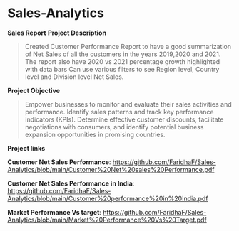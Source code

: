 # Sales-Analytics
**Sales Report**
**Project Description**
> Created Customer Performance Report to have a good summarization of Net Sales of all the customers in the years 2019,2020 
  and 2021.
> The report also have 2020 vs 2021 percentage growth highlighted with data bars
> Can use various filters to see Region level, Country level and Division level Net Sales.

**Project Objective**
> Empower businesses to monitor and evaluate their sales activities and performance.
> Identify sales patterns and track key performance indicators (KPIs).
> Determine effective customer discounts, facilitate negotiations with consumers, and identify potential business expansion opportunities in promising countries.

**Project links**

**Customer Net Sales Performance**: https://github.com/FaridhaF/Sales-Analytics/blob/main/Customer%20Net%20sales%20Performance.pdf

**Customer Net Sales Performance in India**: https://github.com/FaridhaF/Sales-Analytics/blob/main/Customer%20performance%20in%20India.pdf

**Market Performance Vs target**: https://github.com/FaridhaF/Sales-Analytics/blob/main/Market%20Performance%20Vs%20Target.pdf


